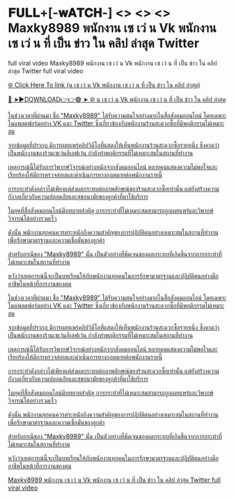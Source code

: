 #  𝐅𝐔𝐋𝐋+[-𝐰𝐀𝐓𝐂𝐇-] <> <> <> Maxky8989 พนักงาน เซ เว่ น Vk พนักงาน เซ เว่ น ที่ เป็น ข่าว ใน คลิป ล่าสุด Twitter
 full viral video
Maxky8989 พนักงาน เซ เว่ น Vk พนักงาน เซ เว่ น ที่ เป็น ข่าว ใน คลิป ล่าสุด Twitter  full viral video

<a href="https://ari1.kelepiryazlik.com/rdtytd"> 🌐 Click Here To link (น เซ เว่ น Vk พนักงาน เซ เว่ น ที่ เป็น ข่าว ใน คลิป ล่าสุด)

🔴 ➤►DOWNLOAD👉👉🟢 ➤  <a href="https://ari1.kelepiryazlik.com/rdtytd"> 🌐 น เซ เว่ น Vk พนักงาน เซ เว่ น ที่ เป็น ข่าว ใน คลิป ล่าสุด

ในช่วงเวลาที่ผ่านมา ชื่อ "Maxky8989" ได้รับความสนใจอย่างมากในสื่อสังคมออนไลน์ โดยเฉพาะในแพลตฟอร์มอย่าง VK และ Twitter ซึ่งเกี่ยวข้องกับพนักงานร้านสะดวกซื้อที่มีพฤติกรรมไม่เหมาะสม 

จากข้อมูลที่ปรากฏ มีการเผยแพร่คลิปวิดีโอที่แสดงให้เห็นพนักงานร้านสะดวกซื้อรายหนึ่ง ซึ่งคาดว่าเป็นพนักงานของร้านเซเว่นอีเลฟเว่น กำลังทำพฤติกรรมที่ไม่เหมาะสมในสถานที่ทำงาน 

เหตุการณ์นี้ได้รับการวิพากษ์วิจารณ์อย่างหนักจากสังคมออนไลน์ หลายคนแสดงความไม่พอใจและเรียกร้องให้มีการตรวจสอบและดำเนินการทางกฎหมายต่อพนักงานรายนี้

การกระทำดังกล่าวไม่เพียงแต่ส่งผลกระทบต่อภาพลักษณ์ของร้านสะดวกซื้อเท่านั้น แต่ยังสร้างความกังวลเกี่ยวกับความปลอดภัยและสุขอนามัยของลูกค้าที่มาใช้บริการ

ในยุคที่สื่อสังคมออนไลน์มีบทบาทสำคัญ การกระทำที่ไม่เหมาะสมสามารถถูกเผยแพร่และวิพากษ์วิจารณ์ได้อย่างรวดเร็ว

ดังนั้น พนักงานทุกคนควรตระหนักถึงความสำคัญของการปฏิบัติตนอย่างเหมาะสมในสถานที่ทำงาน เพื่อรักษามาตรฐานและความเชื่อมั่นของลูกค้า

สำหรับกรณีของ "Maxky8989" นั้น เป็นตัวอย่างที่ชัดเจนของผลกระทบที่เกิดขึ้นจากการกระทำที่ไม่เหมาะสมในสถานที่ทำงาน

หวังว่าเหตุการณ์นี้จะเป็นบทเรียนให้กับพนักงานทุกคนในการรักษามาตรฐานและปฏิบัติตนอย่างมืออาชีพในหน้าที่การงานของตน 

ในช่วงเวลาที่ผ่านมา ชื่อ "Maxky8989" ได้รับความสนใจอย่างมากในสื่อสังคมออนไลน์ โดยเฉพาะในแพลตฟอร์มอย่าง VK และ Twitter ซึ่งเกี่ยวข้องกับพนักงานร้านสะดวกซื้อที่มีพฤติกรรมไม่เหมาะสม 

จากข้อมูลที่ปรากฏ มีการเผยแพร่คลิปวิดีโอที่แสดงให้เห็นพนักงานร้านสะดวกซื้อรายหนึ่ง ซึ่งคาดว่าเป็นพนักงานของร้านเซเว่นอีเลฟเว่น กำลังทำพฤติกรรมที่ไม่เหมาะสมในสถานที่ทำงาน 

เหตุการณ์นี้ได้รับการวิพากษ์วิจารณ์อย่างหนักจากสังคมออนไลน์ หลายคนแสดงความไม่พอใจและเรียกร้องให้มีการตรวจสอบและดำเนินการทางกฎหมายต่อพนักงานรายนี้

การกระทำดังกล่าวไม่เพียงแต่ส่งผลกระทบต่อภาพลักษณ์ของร้านสะดวกซื้อเท่านั้น แต่ยังสร้างความกังวลเกี่ยวกับความปลอดภัยและสุขอนามัยของลูกค้าที่มาใช้บริการ

ในยุคที่สื่อสังคมออนไลน์มีบทบาทสำคัญ การกระทำที่ไม่เหมาะสมสามารถถูกเผยแพร่และวิพากษ์วิจารณ์ได้อย่างรวดเร็ว

ดังนั้น พนักงานทุกคนควรตระหนักถึงความสำคัญของการปฏิบัติตนอย่างเหมาะสมในสถานที่ทำงาน เพื่อรักษามาตรฐานและความเชื่อมั่นของลูกค้า

สำหรับกรณีของ "Maxky8989" นั้น เป็นตัวอย่างที่ชัดเจนของผลกระทบที่เกิดขึ้นจากการกระทำที่ไม่เหมาะสมในสถานที่ทำงาน

หวังว่าเหตุการณ์นี้จะเป็นบทเรียนให้กับพนักงานทุกคนในการรักษามาตรฐานและปฏิบัติตนอย่างมืออาชีพในหน้าที่การงานของตน 

 Maxky8989 พนักงาน เซ เว่ น Vk พนักงาน เซ เว่ น ที่ เป็น ข่าว ใน คลิป ล่าสุด Twitter
 full viral video
